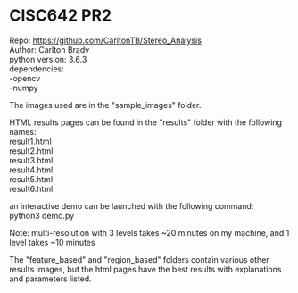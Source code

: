 # CISC642 PR2
Repo: https://github.com/CarltonTB/Stereo_Analysis  
Author: Carlton Brady  
python version: 3.6.3  
dependencies:  
-opencv  
-numpy  


The images used are in the "sample_images" folder.    

HTML results pages can be found in the "results" folder with the following names:  
result1.html  
result2.html  
result3.html  
result4.html  
result5.html  
result6.html  

an interactive demo can be launched with the following command:  
python3 demo.py  

Note: multi-resolution with 3 levels takes ~20 minutes on my machine, and 1 level takes ~10 minutes  

The "feature_based" and "region_based" folders contain various other results images, 
but the html pages have the best results with explanations and parameters listed.   
